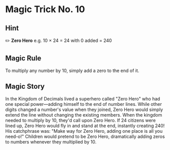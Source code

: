 # Magic Trick No. 10

## Hint

✏️ **Zero Hero** e.g. 10 × 24 = 24 with 0 added = 240

## Magic Rule

To multiply any number by 10, simply add a zero to the end of it.

## Magic Story

In the Kingdom of Decimals lived a superhero called "Zero Hero" who had one special power—adding himself to the end of number lines. While other digits changed a number's value when they joined, Zero Hero would simply extend the line without changing the existing members. When the kingdom needed to multiply by 10, they'd call upon Zero Hero. If 24 citizens were lined up, Zero Hero would fly in and stand at the end, instantly creating 240! His catchphrase was: "Make way for Zero Hero, adding one place is all you need-o!" Children would pretend to be Zero Hero, dramatically adding zeros to numbers whenever they multiplied by 10.
